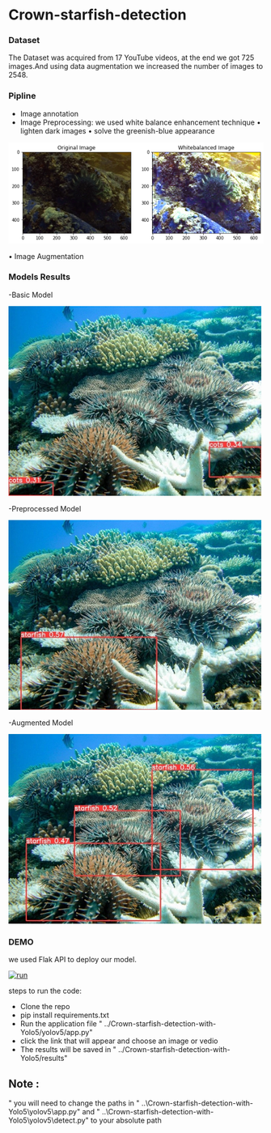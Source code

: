 Crown-starfish-detection
=======================================
### Dataset
The Dataset was acquired from 17 YouTube videos, at the end we got 725 images.And using data augmentation we increased the number of images to 2548. 
### Pipline
- Image annotation
- Image Preprocessing: we used  white balance enhancement technique 
• lighten dark images
• solve the greenish-blue appearance
<img src="images\output.png" hight="20px">

• Image Augmentation


### Models Results

-Basic Model


<img src="images\1.jpg" width="500px" hight="500px"/> 

-Preprocessed Model

<img src="images\2.jpeg" width="500px" hight="500px"/>  

-Augmented Model

<img src="images\3.jpeg" width="500px" hight="500px"/> 

### DEMO
we used Flak API to deploy our model.

[![run](https://img.youtube.com/vi/DeSbxpgxe_I/0.jpg)](https://www.youtube.com/embed/DeSbxpgxe_I)



steps to run the code:
 - Clone the repo
 - pip install requirements.txt 
 - Run the application file " ../Crown-starfish-detection-with-Yolo5/yolov5/app.py"
 - click the link that will appear and choose an image or vedio 
 - The results will be saved in  " ../Crown-starfish-detection-with-Yolo5/results"


## Note :
" you will need to change the paths in  " ..\Crown-starfish-detection-with-Yolo5\yolov5\app.py"
 and " ..\Crown-starfish-detection-with-Yolo5\yolov5\detect.py" to your absolute path

